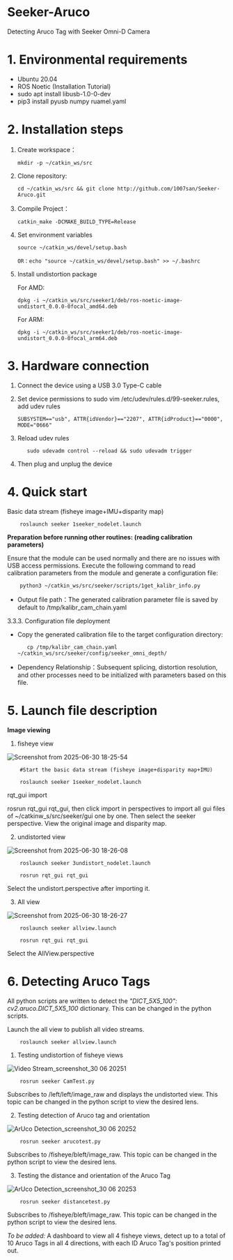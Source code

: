 # Seeker-Aruco
Detecting Aruco Tag with Seeker Omni-D Camera


# 1.  Environmental requirements

 - Ubuntu 20.04
 - ROS Noetic (Installation Tutorial)
 - sudo apt install libusb-1.0-0-dev
 - pip3 install pyusb numpy ruamel.yaml



# 2.  Installation steps

1. Create workspace：

       mkdir -p ~/catkin_ws/src


2. Clone repository:

       cd ~/catkin_ws/src && git clone http://github.com/1007san/Seeker-Aruco.git


3. Compile Project：

       catkin_make -DCMAKE_BUILD_TYPE=Release


4. Set environment variables

       source ~/catkin_ws/devel/setup.bash

       OR：echo "source ~/catkin_ws/devel/setup.bash" >> ~/.bashrc


5. Install undistortion package
  
   For AMD:

       dpkg -i ~/catkin_ws/src/seeker1/deb/ros-noetic-image-undistort_0.0.0-0focal_amd64.deb
    
   For ARM:
    
       dpkg -i ~/catkin_ws/src/seeker1/deb/ros-noetic-image-undistort_0.0.0-0focal_arm64.deb



# 3.  Hardware connection

1. Connect the device using a USB 3.0 Type-C cable
2. Set device permissions to sudo vim /etc/udev/rules.d/99-seeker.rules, add udev rules

       SUBSYSTEM=="usb", ATTR{idVendor}=="2207", ATTR{idProduct}=="0000", MODE="0666"


3.  ‌Reload udev rules‌

           sudo udevadm control --reload && sudo udevadm trigger


4.  Then plug and unplug the device


    
# 4.  Quick start

Basic data stream (fisheye image+IMU+disparity map)

        roslaunch seeker 1seeker_nodelet.launch


**Preparation before running other routines: (reading calibration parameters)**

Ensure that the module can be used normally and there are no issues with USB access permissions. Execute the following command to read calibration parameters from the module and generate a configuration file:

        python3 ~/catkin_ws/src/seeker/scripts/1get_kalibr_info.py
        
-  Output file path：The generated calibration parameter file is saved by default to /tmp/kalibr_cam_chain.yaml


3.3.3. Configuration file deployment

-    Copy the generated calibration file to the target configuration directory:

            cp /tmp/kalibr_cam_chain.yaml ~/catkin_ws/src/seeker/config/seeker_omni_depth/

-    Dependency Relationship：Subsequent splicing, distortion resolution, and other processes need to be initialized with parameters based on this file.



# 5.  Launch file description

**Image viewing**

1.  fisheye view

![Screenshot from 2025-06-30 18-25-54](https://github.com/user-attachments/assets/d259ce6d-1ad8-4582-b0e4-7a2849a27c81)

        #Start the basic data stream (fisheye image+disparity map+IMU)
    
        roslaunch seeker 1seeker_nodelet.launch  

rqt_gui import

rosrun rqt_gui rqt_gui, then click import in perspectives to import all gui files of ~/catkinw_s/src/seeker/gui one by one. Then select the seeker perspective. View the original image and disparity map.


2.  undistorted view

![Screenshot from 2025-06-30 18-26-08](https://github.com/user-attachments/assets/f0d74a41-84c1-4204-b881-f875fd3e87cc)
  
        roslaunch seeker 3undistort_nodelet.launch

        rosrun rqt_gui rqt_gui

Select the undistort.perspective after importing it.


3.  All view

![Screenshot from 2025-06-30 18-26-27](https://github.com/user-attachments/assets/d593a257-96b8-4cfc-8788-e7ec3ccf38bf)

        roslaunch seeker allview.launch

        rosrun rqt_gui rqt_gui

Select the AllView.perspective


        
# 6.  Detecting Aruco Tags

All python scripts are written to detect the *"DICT_5X5_100": cv2.aruco.DICT_5X5_100* dictionary. This can be changed in the python scripts.

Launch the all view to publish all video streams.

        roslaunch seeker allview.launch


1.    Testing undistortion of fisheye views

![Video Stream_screenshot_30 06 20251](https://github.com/user-attachments/assets/327384ce-b818-4161-83ad-12e768fe3973)

        rosrun seeker CamTest.py

Subscribes to /left/left/image_raw and displays the undistorted view. This topic can be changed in the python script to view the desired lens.


2.    Testing detection of Aruco tag and orientation

![ArUco Detection_screenshot_30 06 20252](https://github.com/user-attachments/assets/a0e69b18-df16-4800-bb3b-8b3a8d1c6167)

        rosrun seeker arucotest.py

Subscribes to /fisheye/bleft/image_raw. This topic can be changed in the python script to view the desired lens.


3.    Testing the distance and orientation of the Aruco Tag

![ArUco Detection_screenshot_30 06 20253](https://github.com/user-attachments/assets/312c4593-1684-440a-9eb5-62832f306061)

        rosrun seeker distancetest.py

Subscribes to /fisheye/bleft/image_raw. This topic can be changed in the python script to view the desired lens.




*To be added:*
    A dashboard to view all 4 fisheye views, detect up to a total of 10 Aruco Tags in all 4 directions, with each ID Aruco Tag's position printed out.
